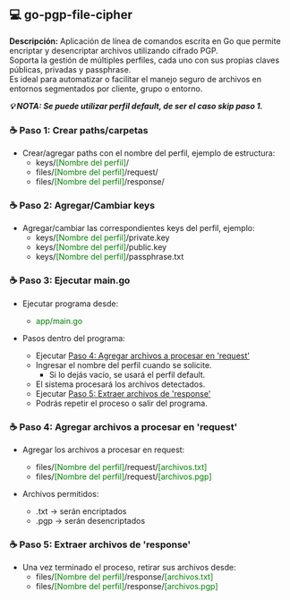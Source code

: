 ## 💻 go-pgp-file-cipher

**Descripción:** Aplicación de línea de comandos escrita en Go que permite encriptar y desencriptar archivos utilizando cifrado PGP.<br>
Soporta la gestión de múltiples perfiles, cada uno con sus propias claves públicas, privadas y passphrase.<br>
Es ideal para automatizar o facilitar el manejo seguro de archivos en entornos segmentados por cliente, grupo o entorno.<br>

***💡 NOTA: Se puede utilizar perfil default, de ser el caso skip paso 1.***

### ☕ Paso 1: Crear paths/carpetas
- Crear/agregar paths con el nombre del perfil, ejemplo de estructura:
  - keys/<span style="color:green">[Nombre del perfil]</span>/
  - files/<span style="color:green">[Nombre del perfil]</span>/request/
  - files/<span style="color:green">[Nombre del perfil]</span>/response/

### ☕ Paso 2: Agregar/Cambiar keys
- Agregar/cambiar las correspondientes keys del perfil, ejemplo:
    - keys/<span style="color:green">[Nombre del perfil]</span>/private.key
    - keys/<span style="color:green">[Nombre del perfil]</span>/public.key
    - keys/<span style="color:green">[Nombre del perfil]</span>/passphrase.txt

### ☕ Paso 3: Ejecutar main.go
- Ejecutar programa desde:
  - <span style="color:green">app/main.go</span>


- Pasos dentro del programa:
  - Ejecutar [Paso 4: Agregar archivos a procesar en 'request'](#paso-4-agregar-archivos-a-procesar-en-request)
  - Ingresar el nombre del perfil cuando se solicite.
    - Si lo dejás vacío, se usará el perfil default. 
  - El sistema procesará los archivos detectados.
  - Ejecutar [Paso 5: Extraer archivos de 'response'](#paso-5-extraer-archivos-de-response)
  - Podrás repetir el proceso o salir del programa.

### ☕ Paso 4: Agregar archivos a procesar en 'request'
- Agregar los archivos a procesar en request:
  - files/<span style="color:green">[Nombre del perfil]</span>/request/<span style="color:green">[archivos.txt]</span>
  - files/<span style="color:green">[Nombre del perfil]</span>/request/<span style="color:green">[archivos.pgp]</span>

- Archivos permitidos:
  - .txt → serán encriptados 
  - .pgp → serán desencriptados


### ☕ Paso 5: Extraer archivos de 'response'
- Una vez terminado el proceso, retirar sus archivos desde:
  - files/<span style="color:green">[Nombre del perfil]</span>/response/<span style="color:green">[archivos.txt]</span>
  - files/<span style="color:green">[Nombre del perfil]</span>/response/<span style="color:green">[archivos.pgp]</span>
